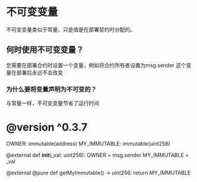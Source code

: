 # 不可变变量
不可变变量类似于常量，只是值是在部署契约时分配的。

## 何时使用不可变变量？
您需要在部署合约时设置一个变量，例如将合约所有者设置为msg.sender
这个变量在部署后永远不会改变

### 为什么要将变量声明为不可变的？
与常量一样，不可变变量节省了运行时间


# @version ^0.3.7

OWNER: immutable(address)
MY_IMMUTABLE: immutable(uint256)

@external
def __init__(_val: uint256):
    OWNER = msg.sender
    MY_IMMUTABLE = _val


@external
@pure
def getMyImmutable() -> uint256:
  return MY_IMMUTABLE